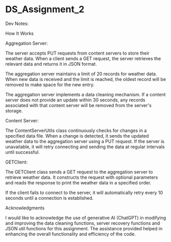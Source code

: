 # DS_Assignment_2

Dev Notes:

How It Works

Aggregation Server: 

The server accepts PUT requests from content servers to store their weather data. When a client sends a GET request, the server retrieves the relevant data and returns it in JSON format.

The aggregation server maintains a limit of 20 records for weather data. When new data is received and the limit is reached, the oldest record will be removed to make space for the new entry.

The aggregation server implements a data cleaning mechanism. If a content server does not provide an update within 30 seconds, any records associated with that content server will be removed from the server's storage.



Content Server: 

The ContentServerUtils class continuously checks for changes in a specified data file. When a change is detected, it sends the updated weather data to the aggregation server using a PUT request. If the server is unavailable, it will retry connecting and sending the data at regular intervals until successful.


GETClient:

The GETClient class sends a GET request to the aggregation server to retrieve weather data. It constructs the request with optional parameters and reads the response to print the weather data in a specified order.

If the client fails to connect to the server, it will automatically retry every 10 seconds until a connection is established.


Acknowledgments

I would like to acknowledge the use of generative AI (ChatGPT) in modifying and improving the data cleaning functions,  server recovery functions and JSON util functions for this assignment. The assistance provided helped in enhancing the overall functionality and efficiency of the code.